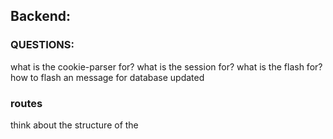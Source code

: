 ## Backend:

### QUESTIONS:

what is the cookie-parser for?
what is the session for?
what is the flash for?
how to flash an message for database updated

### routes

think about the structure of the
